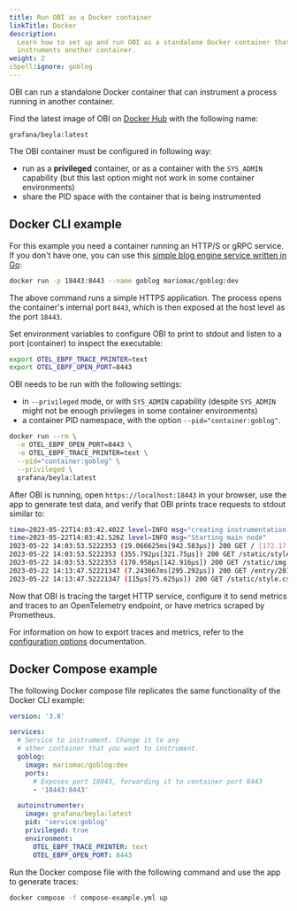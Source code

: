 ```yaml
---
title: Run OBI as a Docker container
linkTitle: Docker
description:
  Learn how to set up and run OBI as a standalone Docker container that
  instruments another container.
weight: 2
cSpell:ignore: goblog
---
```


OBI can run a standalone Docker container that can instrument a process running
in another container.

Find the latest image of OBI on
[Docker Hub](https://hub.docker.com/r/grafana/beyla) with the following name:

```
grafana/beyla:latest
```

The OBI container must be configured in following way:

- run as a **privileged** container, or as a container with the `SYS_ADMIN`
  capability (but this last option might not work in some container
  environments)
- share the PID space with the container that is being instrumented

## Docker CLI example

For this example you need a container running an HTTP/S or gRPC service. If you
don't have one, you can use this
[simple blog engine service written in Go](http://macias.info):

```sh
docker run -p 18443:8443 --name goblog mariomac/goblog:dev
```

The above command runs a simple HTTPS application. The process opens the
container's internal port `8443`, which is then exposed at the host level as the
port `18443`.

Set environment variables to configure OBI to print to stdout and listen to a
port (container) to inspect the executable:

```sh
export OTEL_EBPF_TRACE_PRINTER=text
export OTEL_EBPF_OPEN_PORT=8443
```

OBI needs to be run with the following settings:

- in `--privileged` mode, or with `SYS_ADMIN` capability (despite `SYS_ADMIN`
  might not be enough privileges in some container environments)
- a container PID namespace, with the option `--pid="container:goblog"`.

```sh
docker run --rm \
  -e OTEL_EBPF_OPEN_PORT=8443 \
  -e OTEL_EBPF_TRACE_PRINTER=text \
  --pid="container:goblog" \
  --privileged \
  grafana/beyla:latest
```

After OBI is running, open `https://localhost:18443` in your browser, use the
app to generate test data, and verify that OBI prints trace requests to stdout
similar to:

```sh
time=2023-05-22T14:03:42.402Z level=INFO msg="creating instrumentation pipeline"
time=2023-05-22T14:03:42.526Z level=INFO msg="Starting main node"
2023-05-22 14:03:53.5222353 (19.066625ms[942.583µs]) 200 GET / [172.17.0.1]->[localhost:18443] size:0B
2023-05-22 14:03:53.5222353 (355.792µs[321.75µs]) 200 GET /static/style.css [172.17.0.1]->[localhost:18443] size:0B
2023-05-22 14:03:53.5222353 (170.958µs[142.916µs]) 200 GET /static/img.png [172.17.0.1]->[localhost:18443] size:0B
2023-05-22 14:13:47.52221347 (7.243667ms[295.292µs]) 200 GET /entry/201710281345_instructions.md [172.17.0.1]->[localhost:18443] size:0B
2023-05-22 14:13:47.52221347 (115µs[75.625µs]) 200 GET /static/style.css [172.17.0.1]->[localhost:18443] size:0B
```

Now that OBI is tracing the target HTTP service, configure it to send metrics
and traces to an OpenTelemetry endpoint, or have metrics scraped by Prometheus.

For information on how to export traces and metrics, refer to the
[configuration options](../../configure/options/) documentation.

## Docker Compose example

The following Docker compose file replicates the same functionality of the
Docker CLI example:

```yaml
version: '3.8'

services:
  # Service to instrument. Change it to any
  # other container that you want to instrument.
  goblog:
    image: mariomac/goblog:dev
    ports:
      # Exposes port 18843, forwarding it to container port 8443
      - '18443:8443'

  autoinstrumenter:
    image: grafana/beyla:latest
    pid: 'service:goblog'
    privileged: true
    environment:
      OTEL_EBPF_TRACE_PRINTER: text
      OTEL_EBPF_OPEN_PORT: 8443
```

Run the Docker compose file with the following command and use the app to
generate traces:

```sh
docker compose -f compose-example.yml up
```
